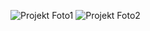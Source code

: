 ![Projekt Foto1](https://github.com/PhuongnguyenSyntax/MVVM.BlumenShop/blob/main/Ảnh%20màn%20hình%202024-02-04%20lúc%2000.51.36.png)
![Projekt Foto2](https://github.com/PhuongnguyenSyntax/MVVM.BlumenShop/blob/main/Ảnh%20màn%20hình%202024-02-04%20lúc%2000.51.55.png)

